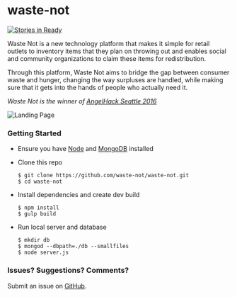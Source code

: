 # waste-not
[![Stories in Ready](https://badge.waffle.io/waste-not/waste-not.svg?label=ready&title=Ready)](http://waffle.io/waste-not/waste-not)

Waste Not is a new technology platform that makes it simple for retail outlets to inventory items that they plan on throwing out and enables social and community organizations to claim these items for redistribution.

Through this platform, Waste Not aims to bridge the gap between consumer waste and hunger, changing the way surpluses are handled, while making sure that it gets into the hands of people who actually need it.

_Waste Not is the winner of [AngelHack Seattle 2016](http://angelhack.com/)_

![Landing Page](https://i.imgsafe.org/66616d7.png "Waste Not")

### Getting Started
- Ensure you have [Node](https://nodejs.org/en/) and [MongoDB](https://www.mongodb.org/) installed
- Clone this repo
  ```
  $ git clone https://github.com/waste-not/waste-not.git
  $ cd waste-not
  ```

- Install dependencies and create dev build
  ```
  $ npm install
  $ gulp build
  ```

- Run local server and database
  ```
  $ mkdir db
  $ mongod --dbpath=./db --smallfiles
  $ node server.js
  ```

### Issues? Suggestions? Comments?
Submit an issue on [GitHub](https://github.com/waste-not/waste-not/issues).

